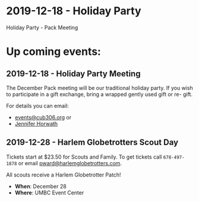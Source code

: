 # 2019-12-18 - Holiday Party
Holiday Party - Pack Meeting

# Up coming events:

## 2019-12-18 - Holiday Party Meeting
The December Pack meeting will be our traditional holiday party. If you wish to participate in a gift exchange, bring a wrapped gently used gift or re- gift.

For details you can email:

* [events@cub306.org](mailto:events@cub306.org) or
* [Jennifer Horwath](mailto:tiger2@cub306.org)
 
## 2019-12-28 - Harlem Globetrotters Scout Day
Tickets start at $23.50 for Scouts and Family. To get tickets call `678-497-1878` or email [pward@harlemglobetrotters.com](mailto:pward@harlemglobetrotters.com).

All scouts receive a Harlem Globetrotter Patch!

* **When**: December 28
* **Where**: UMBC Event Center
